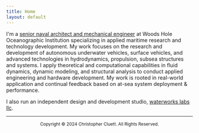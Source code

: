 ```yaml
---
title: Home
layout: default
---
```


I'm a [senior naval architect and mechanical engineer](https://www2.whoi.edu/staff/ccluett/) at  Woods Hole Oceanographic Institution specializing in applied maritime research and technology development. My work focuses on the research and development of autonomous underwater vehicles, surface vehicles, and advanced technologies in hydrodynamics, propulsion, subsea structures and systems. I apply theoretical and computational capabilities in fluid dynamics, dynamic modeling, and structural analysis to conduct applied engineering and hardware development. My work is rooted in real-world application and continual feedback based on at-sea system deployment & performance.

I also run an independent design and development studio, [waterworks labs llc](https://waterworkslabs.com).

---------
<p style="text-align: center;"> <sup>  Copyright © 2024 Christopher Cluett. All Rights Reserved. </sup> </p> 


<!---
{% include figure.html img="ULRAUV-render-1.jpg" width="100%" %}

{% include figure.html img="render-9-shark.jpg" width="100%" %}

{% include figure.html img="4knots,100rpm_1.JPG" width="100%" %}

## expertise
* Surface vessel and subsea vehicle design, analysis, and testing
* Design and fabrication of metal, plastic and composite structures for surface and subsea environments
* Electric powertrain design and analysis for marine vehicles
* Hydrodynamics of UUVs
* Solid and surface modeling
* Linear and non-linear FEA
* RANS CFD modeling
* 6DOF dynamic modeling of UUVs
* Tow tank testing and data acquisition
---> 
